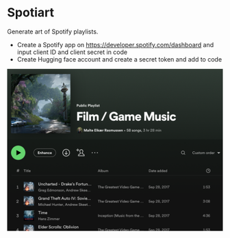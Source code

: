 # Spotiart
Generate art of Spotify playlists.

- Create a Spotify app on https://developer.spotify.com/dashboard and input client ID and client secret in code
- Create Hugging face account and create a secret token and add to code

![Screenshot 200](/Images/film.png)
